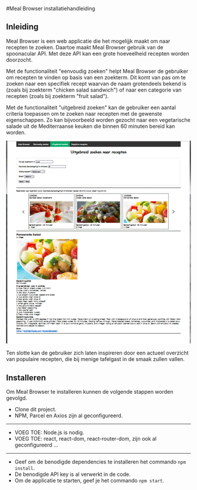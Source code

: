 #Meal Browser installatiehandleiding

## Inleiding

Meal Browser is een web applicatie die het mogelijjk maakt om naar recepten te zoeken.
Daartoe maakt Meal Browser gebruik van de spoonacular API.
Met deze API kan een grote hoeveelheid recepten worden doorzocht.

Met de functionaliteit "eenvoudig zoeken" helpt Meal Browser de gebruiker om recepten te vinden op basis van een
zoekterm. Dit komt van pas om te zoeken naar een specifiek recept waarvan de naam grotendeels bekend is (zoals bij
zoekterm "chicken salad sandwich") of naar een categorie van recepten (zoals bij zoekterm "fruit salad").

Met de functionaliteit "uitgebreid zoeken" kan de gebruiker een aantal criteria toepassen om te zoeken naar
recepten met de gewenste eigenschappen. Zo kan bijvoorbeeld worden gezocht naar een vegetarische salade uit de
Mediterraanse keuken die binnen 60  minuten bereid kan worden.

![Screenshot Uitgebeid zoeken naar recepten](src/assets/ScreenshotMBUZ.GIF)

Ten slotte kan de gebruiker zich laten inspireren door een actueel overzicht van populaire recepten, die bij
menige tafelgast in de smaak zullen vallen.

## Installeren

Om Meal Browser te installeren kunnen de volgende stappen worden gevolgd.
* Clone dit project.
* NPM, Parcel en Axios zijn al geconfigureerd.  
* **
* VOEG TOE: Node.js is nodig.
* VOEG TOE: react, react-dom, react-router-dom, zijn ook al geconfigureerd ... 
* **
* Geef om de benodigde dependencies te installeren het commando `npm install`.
* De benodigde API key is al verwerkt in de code.
* Om de applicatie te starten, geef je het commando `npm start`.
